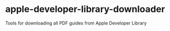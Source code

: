 # apple-developer-library-downloader
Tools for downloading all PDF guides from Apple Developer Library
